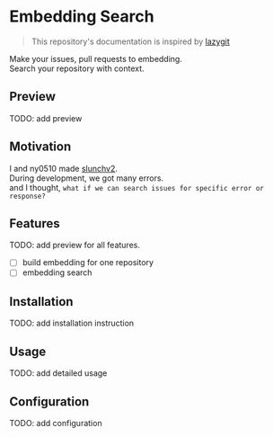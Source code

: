 # Embedding Search

> This repository's documentation is inspired by [lazygit](https://github.com/jesseduffield/lazygit)

Make your issues, pull requests to embedding.\
Search your repository with context.

## Preview

TODO: add preview

## Motivation

I and ny0510 made [slunchv2](https://github.com/ny0510/slunchv2).\
During development, we got many errors.\
and I thought, `what if we can search issues for specific error or response?`

## Features

TODO: add preview for all features.

- [ ] build embedding for one repository
- [ ] embedding search

## Installation

TODO: add installation instruction

## Usage

TODO: add detailed usage

## Configuration

TODO: add configuration

